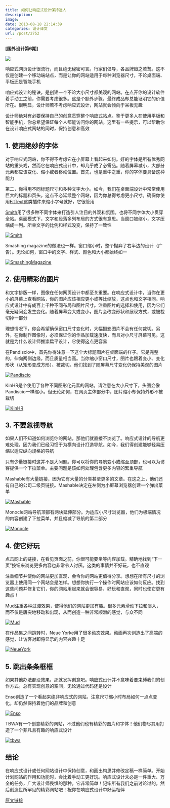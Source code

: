 ```yaml
---
title: 如何让响应式设计保持迷人
description: 
image: 
date: 2013-08-18 22:14:39
categories: 设计译文
url: /post/2752
---
```


**[国外设计第6期]**

![](http://netdna.webdesignerdepot.com/uploads/2013/08/featured5@wdd2x.jpg)

响应式网页设计很流行，而且绝无秘密可言。行家们倡导，各品牌趋之若鹜。这不仅是创建一个移动端站点，而是让你的网站适用于每种浏览器尺寸，不论桌面端、平板还是智能手机

响应式设计的秘诀，是创建一个不论大小尺寸都美观的网站。在点开你的设计软件着手动工之前，你需要考虑很多。这是个额外步骤，最终成品却总能证明它的价值所在。很明显，设计师若不考虑响应式设计，网站就会倾向于呆板无趣

设计师绝对有必要保持自己的创意贯穿整个响应式站点。鉴于更多人在使用平板和智能手机，你总希望保证每个人都能访问你的网站。这里有一些提示，可以帮助你在设计响应式网站的同时，保持创意和高效

## 1. 使用绝妙的字体

对于响应式网站，你不得不考虑它在小屏幕上看起来如何。好的字体是所有优秀网站的重头戏，然而它在响应式设计中，却几乎成了必需品。随着屏幕减小，大部分元素都应该变化、缩小或者移动位置。首先，也是重中之重，你的字体要具备这种能力

第二，你得用不同标题尺寸和多种文字大小。如今，我们在桌面端设计中常常使用巨大的标题和页头。这点不必延续整个网站，因为你总得考虑更小尺寸。确保你使用[FitText](http://fittextjs.com/)这类插件来缩小字号就好，它很管用

[Smith](http://www.justsmith.com/)用了很多种不同字体来打造引人注目的外观和氛围。也将不同字体大小贯穿全站。桌面模式下，文字和段落多列布局的方式很有意思。当窗口被缩小，文字压缩成一列。所幸文字的比例和样式没变，保持了一致性

[![Smith](https://storage.fleek-internal.com/0a3a8890-e65e-47ce-93d7-0442b9209d38-bucket/blog/posts/2013-08/08-18/Smith.jpg "How to keep responsive design engaging photo")](http://www.justsmith.com/)

Smashing magazine的做法也一样。窗口缩小时，整个抛弃了右半边的设计（广告）。无论如何，窗口中的文字、样式、颜色和大小都始终如一

[![SmashingMagazine](https://storage.fleek-internal.com/0a3a8890-e65e-47ce-93d7-0442b9209d38-bucket/blog/posts/2013-08/08-18/SmashingMagazine.jpg "How to keep responsive design engaging photo")](http://www.smashingmagazine.com/)

## 2. 使用精彩的图片

和文字排版一样，图像在任何网页设计中都至关重要。在响应式设计中，当你在更小的屏幕上查看网站，你的图片应该相应更小或等比缩放，这点也和文字相同。响应式设计中有成百上千种不同布局和图片尺寸。注重图片的选择和使用，因为它们毫无疑问会发生变化。随着屏幕变大或变小，图片会改变形状和展现方式，或被裁切掉一部分

理想情况下，你会希望确保窗口尺寸变化时，大幅摄影图片不会有任何裁切。另外，在你制作图像时，必须保证你的作品加载速度快，而且对小尺寸屏幕可见。这就是为什么设计师推崇扁平设计，它使得这点更容易

在Pandiscio中，首先你得注意一下这个大标题图片在桌面端的样子。它是完整的，伸向两侧边缘，而且质量相当高。当你缩小窗口尺寸，图片也跟着变小、变化形状（从矩形变成方形）、被裁切。他们找到了随屏幕尺寸变化仍保持美观的图片

[![Pandiscio](https://storage.fleek-internal.com/0a3a8890-e65e-47ce-93d7-0442b9209d38-bucket/blog/posts/2013-08/08-18/Pandiscio.jpg "How to keep responsive design engaging photo")](http://pandiscio.com/)

KinHR是个使用了各种不同图形化元素的网站。请注意在大小尺寸下，头图会像Pandiscio一样缩小。但无论如何，在网页主体部分中，图片缩小却保持外形不被裁切

[![KinHR](https://storage.fleek-internal.com/0a3a8890-e65e-47ce-93d7-0442b9209d38-bucket/blog/posts/2013-08/08-18/KinHR.jpg "How to keep responsive design engaging photo")](http://kinhr.com/)

## 3. 不要忽视导航

如果人们不知道如何浏览你的网站，那他们就直接不浏览了。响应式设计的导航更难处理，因为我们已经习惯于为横向设计打造导航。如今，我们得创建能够轻易压缩以适应纵向规格的导航

只有少量链接时这并不是大问题。你可以将你的导航变小或缩至顶部，也可以为访客提供一个下拉菜单。主要问题是该如何处理包含更多内容的繁重导航

Mashable有大量链接，因为它有大量的分类甚至更多的文章。在这之上，他们还有自己的公司二级页链接。Mashable决定在左侧为小屏幕浏览器创建一个弹出菜单

[![Mashable](https://storage.fleek-internal.com/0a3a8890-e65e-47ce-93d7-0442b9209d38-bucket/blog/posts/2013-08/08-18/Mashable.jpg "How to keep responsive design engaging photo")](http://mashable.com/)

Monocle网站导航顶部有两块延伸部分。为适应小尺寸浏览器，他们为极端情况的内容创建了下拉菜单，并且缩减了导航的第二部分

[![Monocle](https://storage.fleek-internal.com/0a3a8890-e65e-47ce-93d7-0442b9209d38-bucket/blog/posts/2013-08/08-18/Monocle.jpg "How to keep responsive design engaging photo")](http://monocle.com/)

## 4. 使它好玩

点击网上的链接，在看见页面之前，你很可能要坐等内容加载。精确地找到“下一页”按钮来浏览更多内容也非常令人讨厌。这类的事情并不好玩，也不直观

注重细节并使你的网站更加直观，会令你的网站更值得分享。想想在所有尺寸的浏览器上使用同一个网站会是怎样。想想你执行一个操作时网站应该如何反应。找到这些问题并修复它们，你的网站用起来就会很容易、好玩和直观，同时也使它更有趣点！

Mud注重各种过渡效果，使得他们的网站更加有趣。很多元素滑动下拉和淡入，而不仅是唐突地移动和出现，从而创造一种非常顺滑的感觉，与众不同

[![Mud](https://storage.fleek-internal.com/0a3a8890-e65e-47ce-93d7-0442b9209d38-bucket/blog/posts/2013-08/08-18/Mud.jpg "How to keep responsive design engaging photo")](http://ournameismud.co.uk/)

在作品集之间跳转时，Neue Yorke用了很多动态效果。动画再次创造出了高端的感觉，让访客对即将显示的内容兴趣十足

[![NeueYork](https://storage.fleek-internal.com/0a3a8890-e65e-47ce-93d7-0442b9209d38-bucket/blog/posts/2013-08/08-18/NeueYork.jpg "How to keep responsive design engaging photo")](http://neueyorke.com/)

## 5. 跳出条条框框

如果其他办法都没效果，那就发挥创意吧。响应式设计并不意味着要束缚我们的创作方式。总有实现创意的空间，无论通过代码还是设计

Enso创造了一个看起来绝非响应式的网站。注意尺寸缩小时布局如何一点点变化，却仍然保持着他们的品牌和创意

[![Enso](https://storage.fleek-internal.com/0a3a8890-e65e-47ce-93d7-0442b9209d38-bucket/blog/posts/2013-08/08-18/Enso.jpg "How to keep responsive design engaging photo")](http://helloenso.com/)

TBWA有一个创意精彩的网站，不过他们也有精彩的图片和字体！他们物尽其用打造了一个非凡且有趣的响应式设计

[![tbwa](http://netdna.webdesignerdepot.com/uploads/2013/08/tbwa.jpg "How to keep responsive design engaging photo")](http://www.tbwa.fi/)

## 结论

在响应式设计或任何网站设计中保持创意，和画出构思并修改定稿一样简单。开始计划网站的作用和功能时，会比着手动工更好玩。响应式设计未必是一件重大、万全的任务，广大设计师畏惧的那种。它非常简单！记牢所有我们之前讨论过的，然后创造世所罕见的精彩网站吧！祝你在响应式设计中好运相伴

[原文链接](http://www.webdesignerdepot.com/2013/08/how-to-keep-responsive-design-engaging/)